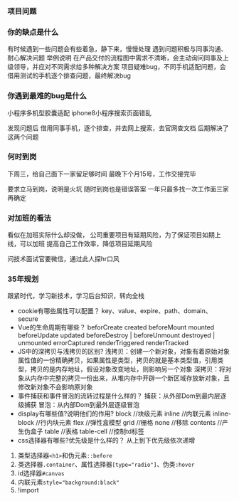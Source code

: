 ### 项目问题

### 你的缺点是什么
有时候遇到一些问题会有些着急，静下来，慢慢处理
遇到问题积极与同事沟通、耐心解决问题
举例说明 在产品交付的流程图中需求不清晰，会主动询问同事及上级领导，并应对不同需求给多种解决方案
项目疑难bug，不同手机适配问题，会借用测试的手机逐个排查问题，最终解决bug

### 你遇到最难的bug是什么
小程序多机型胶囊适配
iphone8小程序搜索页面错乱

发现问题后
借用同事手机，逐个排查，并去网上搜索，去官网查文档
后期解决了这两个问题

### 何时到岗
下周三，给自己面下一家留足够时间
最晚下个月15号，工作交接完毕

要求立马到岗，说明是火坑
随时到岗也是错误答案
一年只最多找一次工作面三家再确定

### 对加班的看法
看似在加班实际什么却没做，
公司重要项目有延期风险，为了保证项目如期上线，可以加班
提高自己工作效率，降低项目延期风险

问技术面试官要微信，通过此人探hr口风

### 35年规划
跟紧时代，学习新技术，学习后台知识，转向全栈


- cookie有哪些属性可以配置？ 
key、value、expire、path、domain、secure
- Vue的生命周期有哪些？ 
beforCreate
created
beforeMount
mounted
beforeUpdate
updated
beforeDestroy | beforeUnmount
destroyed | unmounted
errorCaptured
renderTriggered
renderTracked
- JS中的深拷贝与浅拷贝的区别?
浅拷贝：创建一个新对象，对象有着原始对象属性值的一份精确拷贝，如果属性是类型，拷贝的就是基本类型值，引用类型，拷贝的是内存地址，假设对象改变地址，则影响另一个对象
深拷贝：将对象从内存中完整的拷贝一份出来，从堆内存中开辟一个新区域存放新对象，且修改新对象不会影响原对象
- 事件捕获和事件冒泡的流转过程是什么样的？ 
捕获：从外部Dom到最内层逐级捕获
冒泡：从内部Dom到最外层逐级冒泡
- display有哪些值?说明他们的作用?
block //块级元素
inline //内联元素
inline-block //行内块元素
flex //弹性盒模型
grid //栅格
none //移除
contents //产生伪盒子
table //表格 
table-cell //控制td标签
- css选择器有哪些?优先级是什么样的？
从上到下优先级依次递增
1. 类型选择器`<h1>`和伪元素`::before`
2. 类选择器`.container`、属性选择器`[type="radio"]`、伪类`:hover`
3. id选择器`#canvas`
4. 内联元素`style="background:black"`
5. !import